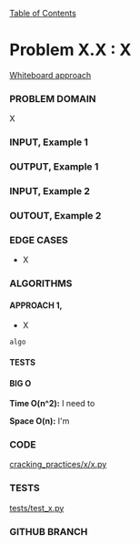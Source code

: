 [Table of Contents](../../README.md)


# Problem X.X : X

[Whiteboard approach](X)

### PROBLEM DOMAIN
X

### INPUT, Example 1


### OUTPUT, Example 1



### INPUT, Example 2

### OUTOUT, Example 2



### EDGE CASES
- X


### ALGORITHMS

#### APPROACH 1,
- X


```
algo

```


#### TESTS



#### BIG O
**Time O(n^2):** I need to

**Space O(n):** I'm

### CODE
[cracking_practices/x/x.py](x.py)


### TESTS
[tests/test_x.py](../../tests/x.py)

### GITHUB BRANCH
